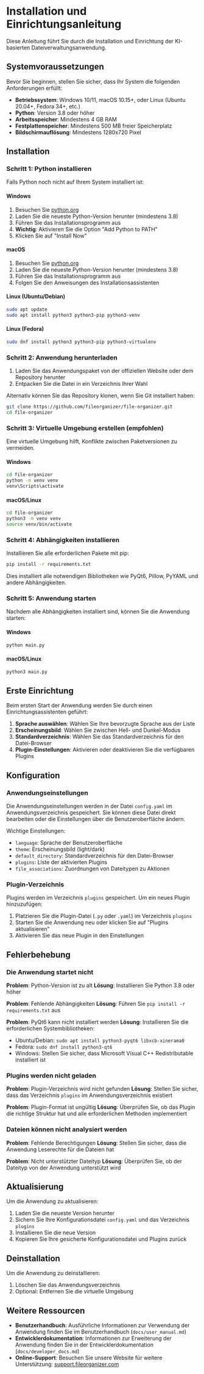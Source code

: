 # Installation und Einrichtungsanleitung

Diese Anleitung führt Sie durch die Installation und Einrichtung der KI-basierten Dateiverwaltungsanwendung.

## Systemvoraussetzungen

Bevor Sie beginnen, stellen Sie sicher, dass Ihr System die folgenden Anforderungen erfüllt:

- **Betriebssystem**: Windows 10/11, macOS 10.15+, oder Linux (Ubuntu 20.04+, Fedora 34+, etc.)
- **Python**: Version 3.8 oder höher
- **Arbeitsspeicher**: Mindestens 4 GB RAM
- **Festplattenspeicher**: Mindestens 500 MB freier Speicherplatz
- **Bildschirmauflösung**: Mindestens 1280x720 Pixel

## Installation

### Schritt 1: Python installieren

Falls Python noch nicht auf Ihrem System installiert ist:

#### Windows
1. Besuchen Sie [python.org](https://www.python.org/downloads/)
2. Laden Sie die neueste Python-Version herunter (mindestens 3.8)
3. Führen Sie das Installationsprogramm aus
4. **Wichtig**: Aktivieren Sie die Option "Add Python to PATH"
5. Klicken Sie auf "Install Now"

#### macOS
1. Besuchen Sie [python.org](https://www.python.org/downloads/)
2. Laden Sie die neueste Python-Version herunter (mindestens 3.8)
3. Führen Sie das Installationsprogramm aus
4. Folgen Sie den Anweisungen des Installationsassistenten

#### Linux (Ubuntu/Debian)
```bash
sudo apt update
sudo apt install python3 python3-pip python3-venv
```

#### Linux (Fedora)
```bash
sudo dnf install python3 python3-pip python3-virtualenv
```

### Schritt 2: Anwendung herunterladen

1. Laden Sie das Anwendungspaket von der offiziellen Website oder dem Repository herunter
2. Entpacken Sie die Datei in ein Verzeichnis Ihrer Wahl

Alternativ können Sie das Repository klonen, wenn Sie Git installiert haben:
```bash
git clone https://github.com/fileorganizer/file-organizer.git
cd file-organizer
```

### Schritt 3: Virtuelle Umgebung erstellen (empfohlen)

Eine virtuelle Umgebung hilft, Konflikte zwischen Paketversionen zu vermeiden.

#### Windows
```bash
cd file-organizer
python -m venv venv
venv\Scripts\activate
```

#### macOS/Linux
```bash
cd file-organizer
python3 -m venv venv
source venv/bin/activate
```

### Schritt 4: Abhängigkeiten installieren

Installieren Sie alle erforderlichen Pakete mit pip:

```bash
pip install -r requirements.txt
```

Dies installiert alle notwendigen Bibliotheken wie PyQt6, Pillow, PyYAML und andere Abhängigkeiten.

### Schritt 5: Anwendung starten

Nachdem alle Abhängigkeiten installiert sind, können Sie die Anwendung starten:

#### Windows
```bash
python main.py
```

#### macOS/Linux
```bash
python3 main.py
```

## Erste Einrichtung

Beim ersten Start der Anwendung werden Sie durch einen Einrichtungsassistenten geführt:

1. **Sprache auswählen**: Wählen Sie Ihre bevorzugte Sprache aus der Liste
2. **Erscheinungsbild**: Wählen Sie zwischen Hell- und Dunkel-Modus
3. **Standardverzeichnis**: Wählen Sie das Standardverzeichnis für den Datei-Browser
4. **Plugin-Einstellungen**: Aktivieren oder deaktivieren Sie die verfügbaren Plugins

## Konfiguration

### Anwendungseinstellungen

Die Anwendungseinstellungen werden in der Datei `config.yaml` im Anwendungsverzeichnis gespeichert. Sie können diese Datei direkt bearbeiten oder die Einstellungen über die Benutzeroberfläche ändern.

Wichtige Einstellungen:
- `language`: Sprache der Benutzeroberfläche
- `theme`: Erscheinungsbild (light/dark)
- `default_directory`: Standardverzeichnis für den Datei-Browser
- `plugins`: Liste der aktivierten Plugins
- `file_associations`: Zuordnungen von Dateitypen zu Aktionen

### Plugin-Verzeichnis

Plugins werden im Verzeichnis `plugins` gespeichert. Um ein neues Plugin hinzuzufügen:

1. Platzieren Sie die Plugin-Datei (`.py` oder `.yaml`) im Verzeichnis `plugins`
2. Starten Sie die Anwendung neu oder klicken Sie auf "Plugins aktualisieren"
3. Aktivieren Sie das neue Plugin in den Einstellungen

## Fehlerbehebung

### Die Anwendung startet nicht

**Problem**: Python-Version ist zu alt
**Lösung**: Installieren Sie Python 3.8 oder höher

**Problem**: Fehlende Abhängigkeiten
**Lösung**: Führen Sie `pip install -r requirements.txt` aus

**Problem**: PyQt6 kann nicht installiert werden
**Lösung**: Installieren Sie die erforderlichen Systembibliotheken:
- Ubuntu/Debian: `sudo apt install python3-pyqt6 libxcb-xinerama0`
- Fedora: `sudo dnf install python3-qt6`
- Windows: Stellen Sie sicher, dass Microsoft Visual C++ Redistributable installiert ist

### Plugins werden nicht geladen

**Problem**: Plugin-Verzeichnis wird nicht gefunden
**Lösung**: Stellen Sie sicher, dass das Verzeichnis `plugins` im Anwendungsverzeichnis existiert

**Problem**: Plugin-Format ist ungültig
**Lösung**: Überprüfen Sie, ob das Plugin die richtige Struktur hat und alle erforderlichen Methoden implementiert

### Dateien können nicht analysiert werden

**Problem**: Fehlende Berechtigungen
**Lösung**: Stellen Sie sicher, dass die Anwendung Leserechte für die Dateien hat

**Problem**: Nicht unterstützter Dateityp
**Lösung**: Überprüfen Sie, ob der Dateityp von der Anwendung unterstützt wird

## Aktualisierung

Um die Anwendung zu aktualisieren:

1. Laden Sie die neueste Version herunter
2. Sichern Sie Ihre Konfigurationsdatei `config.yaml` und das Verzeichnis `plugins`
3. Installieren Sie die neue Version
4. Kopieren Sie Ihre gesicherte Konfigurationsdatei und Plugins zurück

## Deinstallation

Um die Anwendung zu deinstallieren:

1. Löschen Sie das Anwendungsverzeichnis
2. Optional: Entfernen Sie die virtuelle Umgebung

## Weitere Ressourcen

- **Benutzerhandbuch**: Ausführliche Informationen zur Verwendung der Anwendung finden Sie im Benutzerhandbuch (`docs/user_manual.md`)
- **Entwicklerdokumentation**: Informationen zur Erweiterung der Anwendung finden Sie in der Entwicklerdokumentation (`docs/developer_docs.md`)
- **Online-Support**: Besuchen Sie unsere Website für weitere Unterstützung: [support.fileorganizer.com](https://support.fileorganizer.com)
